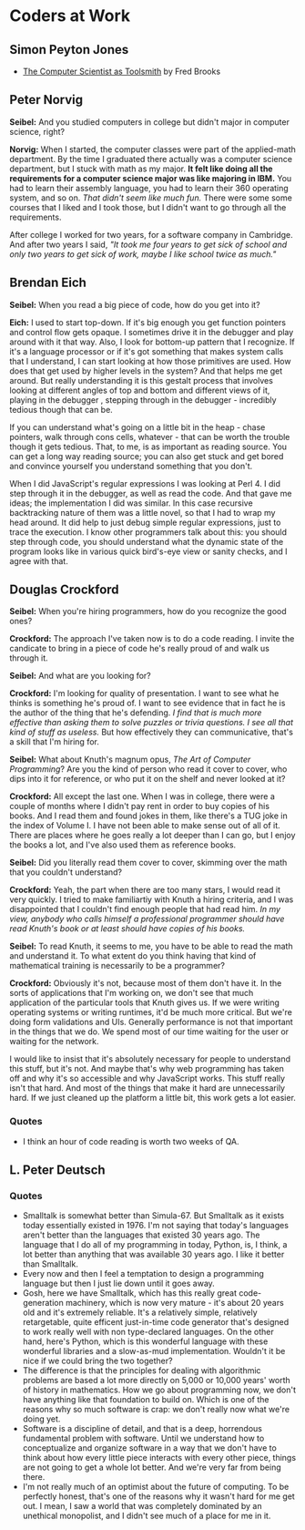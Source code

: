 # Coders at Work

## Simon Peyton Jones

* [The Computer Scientist as Toolsmith][toolsmith] by Fred Brooks

[toolsmith]: http://www.cs.unc.edu/~brooks/Toolsmith-CACM.pdf

## Peter Norvig

**Seibel:** And you studied computers in college but didn't major in computer
science, right?

**Norvig:** When I started, the computer classes were part of the applied-math
department. By the time I graduated there actually was a computer science
department, but I stuck with math as my major. **It felt like doing all the
requirements for a computer science major was like majoring in IBM.** You had
to learn their assembly language, you had to learn their 360 operating system,
and so on. *That didn't seem like much fun.* There were some some courses that
I liked and I took those, but I didn't want to go through all the requirements.

After college I worked for two years, for a software company in Cambridge. And
after two years I said, *"It took me four years to get sick of school and only
two years to get sick of work, maybe I like school twice as much."*

## Brendan Eich

**Seibel:** When you read a big piece of code, how do you get into it?

**Eich:** I used to start top-down. If it's big enough you get function
pointers and control flow gets opaque. I sometimes drive it in the debugger
and play around with it that way. Also, I look for bottom-up pattern that I
recognize. If it's a language processor or if it's got something that makes
system calls that I understand, I can start looking at how those primitives
are used. How does that get used by higher levels in the system? And that
helps me get around. But really understanding it is this gestalt process that
involves looking at different angles of top and bottom and different views of
it, playing in the debugger , stepping through in the debugger - incredibly
tedious though that can be.

If you can understand what's going on a little bit in the heap - chase
pointers, walk through cons cells, whatever - that can be worth the trouble
though it gets tedious. That, to me, is as important as reading source. You
can get a long way reading source; you can also get stuck and get bored and
convince yourself you understand something that you don't.

When I did JavaScript's regular expressions I was looking at Perl 4. I did
step through it in the debugger, as well as read the code. And that gave me
ideas; the implementation I did was similar. In this case recursive
backtracking nature of them was a little novel, so that I had to wrap my head
around. It did help to just debug simple regular expressions, just to trace
the execution. I know other programmers talk about this: you should step
through code, you should understand what the dynamic state of the program
looks like in various quick bird's-eye view or sanity checks, and I agree with
that.

## Douglas Crockford

**Seibel:** When you're hiring programmers, how do you recognize the good ones?

**Crockford:** The approach I've taken now is to do a code reading. I invite
the candicate to bring in a piece of code he's really proud of and walk us
through it.

**Seibel:** And what are you looking for?

**Crockford:** I'm looking for quality of presentation. I want to see what he
thinks is something he's proud of. I want to see evidence that in fact he is
the author of the thing that he's defending. *I find that is much more
effective than asking them to solve puzzles or trivia questions. I see all that
kind of stuff as useless.* But how effectively they can communicative, that's
a skill that I'm hiring for.

**Seibel:** What about Knuth's magnum opus, *The Art of Computer Programming*?
Are you the kind of person who read it cover to cover, who dips into it for
reference, or who put it on the shelf and never looked at it?

**Crockford:** All except the last one. When I was in college, there were a
couple of months where I didn't pay rent in order to buy copies of his books.
And I read them and found jokes in them, like there's a TUG joke in the index
of Volume I. I have not been able to make sense out of all of it. There are
places where he goes really a lot deeper than I can go, but I enjoy the books
a lot, and I've also used them as reference books.

**Seibel:** Did you literally read them cover to cover, skimming over the math
that you couldn't understand?

**Crockford:** Yeah, the part when there are too many stars, I would read it
very quickly. I tried to make familiartiy with Knuth a hiring criteria, and
I was disappointed that I couldn't find enough people that had read him. *In my
view, anybody who calls himself a professional programmer should have read
Knuth's book or at least should have copies of his books.*

**Seibel:** To read Knuth, it seems to me, you have to be able to read the math
and understand it. To what extent do you think having that kind of mathematical
training is necessarily to be a programmer?

**Crockford:** Obviously it's not, because most of them don't have it. In the
sorts of applications that I'm working on, we don't see that much application
of the particular tools that Knuth gives us. If we were writing operating
systems or writing runtimes, it'd be much more critical. But we're doing form
validations and UIs. Generally performance is not that important in the things
that we do. We spend most of our time waiting for the user or waiting for the
network.

I would like to insist that it's absolutely necessary for people to understand
this stuff, but it's not. And maybe that's why web programming has taken off
and why it's so accessible and why JavaScript works. This stuff really isn't
that hard. And most of the things that make it hard are unnecessarily hard. If
we just cleaned up the platform a little bit, this work gets a lot easier.

### Quotes

* I think an hour of code reading is worth two weeks of QA.


## L. Peter Deutsch

### Quotes

* Smalltalk is somewhat better than Simula-67. But Smalltalk as it exists today
  essentially existed in 1976. I'm not saying that today's languages aren't
  better than the languages that existed 30 years ago. The language that I do
  all of my programming in today, Python, is, I think, a lot better than
  anything that was available 30 years ago. I like it better than Smalltalk.
* Every now and then I feel a temptation to design a programming language but
  then I just lie down until it goes away.
* Gosh,  here we have Smalltalk, which has this really great code-generation
  machinery, which is now very mature - it's about 20 years old and it's
  extremely reliable. It's a relatively simple, relatively retargetable,
  quite efficent just-in-time code generator that's designed to work really
  well with non type-declared languages. On the other hand, here's Python,
  which is this wonderful language with these wonderful libraries and a
  slow-as-mud implementation. Wouldn't it be nice if we could bring the two
  together?
* The difference is that the principles for dealing with algorithmic
  problems are based a lot more directly on 5,000 or 10,000 years' worth of
  history in mathematics. How we go about programming now, we don't have
  anything like that foundation to build on. Which is one of the reasons why so
  much software is crap: we don't really now what we're doing yet.
* Software is a discipline of detail, and that is a deep, horrendous fundamental
  problem with software. Until we understand how to conceptualize and organize
  software in a way that we don't have to think about how every little piece
  interacts with every other piece, things are not going to get a whole lot
  better. And we're very far from being there.
* I'm not really much of an optimist about the future of computing. To be
  perfectly honest, that's one of the reasons why it wasn't hard for me get out.
  I mean, I saw a world that was completely dominated by an unethical monopolist,
  and I didn't see much of a place for me in it.
